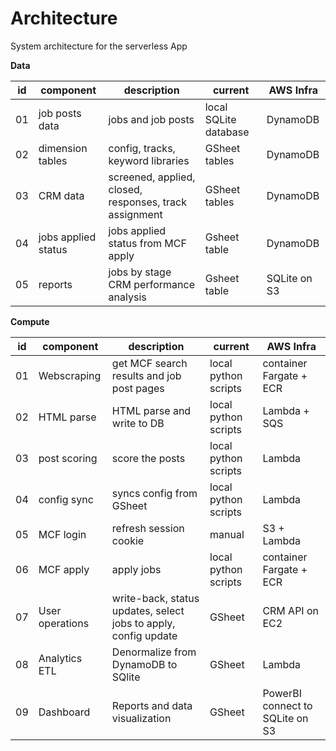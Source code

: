 # Architecture
System architecture for the serverless App

__Data__

| id | component | description | current | AWS Infra |
| - | - | - | - | - |
| 01 | job posts data | jobs and job posts | local SQLite database | DynamoDB |
| 02 | dimension tables | config, tracks, keyword libraries | GSheet tables | DynamoDB |
| 03 | CRM data | screened, applied, closed, responses, track assignment | GSheet tables | DynamoDB |
| 04 | jobs applied status | jobs applied status from MCF apply | Gsheet table | DynamoDB |
| 05 | reports | jobs by stage CRM performance analysis | Gsheet table | SQLite on S3 |

__Compute__

| id | component | description | current | AWS Infra |
| - | - | - | - | - |
| 01 | Webscraping | get MCF search results and job post pages | local python scripts | container Fargate + ECR |
| 02 | HTML parse | HTML parse and write to DB | local python scripts | Lambda + SQS |
| 03 | post scoring | score the posts | local python scripts | Lambda |
| 04 | config sync | syncs config from GSheet | local python scripts | Lambda |
| 05 | MCF login | refresh session cookie | manual | S3 + Lambda |
| 06 | MCF apply | apply jobs | local python scripts | container Fargate + ECR  |
| 07 | User operations | write-back, status updates, select jobs to apply, config update | GSheet | CRM API on EC2 |
| 08 | Analytics ETL | Denormalize from DynamoDB to SQlite | GSheet | Lambda |
| 09 | Dashboard | Reports and data visualization | GSheet | PowerBI connect to SQLite on S3 |
